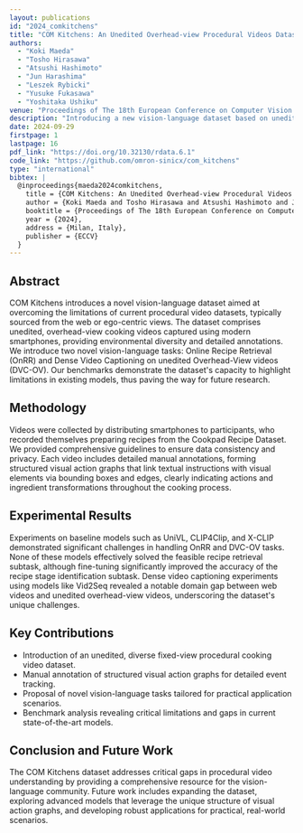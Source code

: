 ```yaml
---
layout: publications
id: "2024_comkitchens"
title: "COM Kitchens: An Unedited Overhead-view Procedural Videos Dataset as a Vision-Language Benchmark"
authors:
  - "Koki Maeda"
  - "Tosho Hirasawa"
  - "Atsushi Hashimoto"
  - "Jun Harashima"
  - "Leszek Rybicki"
  - "Yusuke Fukasawa"
  - "Yoshitaka Ushiku"
venue: "Proceedings of The 18th European Conference on Computer Vision (ECCV 2024)"
description: "Introducing a new vision-language dataset based on unedited overhead-view procedural cooking videos."
date: 2024-09-29
firstpage: 1
lastpage: 16
pdf_link: "https://doi.org/10.32130/rdata.6.1"
code_link: "https://github.com/omron-sinicx/com_kitchens"
type: "international"
bibtex: |
  @inproceedings{maeda2024comkitchens,
    title = {COM Kitchens: An Unedited Overhead-view Procedural Videos Dataset as a Vision-Language Benchmark},
    author = {Koki Maeda and Tosho Hirasawa and Atsushi Hashimoto and Jun Harashima and Leszek Rybicki and Yusuke Fukasawa and Yoshitaka Ushiku},
    booktitle = {Proceedings of The 18th European Conference on Computer Vision (ECCV 2024)},
    year = {2024},
    address = {Milan, Italy},
    publisher = {ECCV}
  }
---
```


## Abstract

COM Kitchens introduces a novel vision-language dataset aimed at overcoming the limitations of current procedural video datasets, typically sourced from the web or ego-centric views. The dataset comprises unedited, overhead-view cooking videos captured using modern smartphones, providing environmental diversity and detailed annotations. We introduce two novel vision-language tasks: Online Recipe Retrieval (OnRR) and Dense Video Captioning on unedited Overhead-View videos (DVC-OV). Our benchmarks demonstrate the dataset's capacity to highlight limitations in existing models, thus paving the way for future research.

## Methodology

Videos were collected by distributing smartphones to participants, who recorded themselves preparing recipes from the Cookpad Recipe Dataset. We provided comprehensive guidelines to ensure data consistency and privacy. Each video includes detailed manual annotations, forming structured visual action graphs that link textual instructions with visual elements via bounding boxes and edges, clearly indicating actions and ingredient transformations throughout the cooking process.

## Experimental Results

Experiments on baseline models such as UniVL, CLIP4Clip, and X-CLIP demonstrated significant challenges in handling OnRR and DVC-OV tasks. None of these models effectively solved the feasible recipe retrieval subtask, although fine-tuning significantly improved the accuracy of the recipe stage identification subtask. Dense video captioning experiments using models like Vid2Seq revealed a notable domain gap between web videos and unedited overhead-view videos, underscoring the dataset's unique challenges.

## Key Contributions

- Introduction of an unedited, diverse fixed-view procedural cooking video dataset.
- Manual annotation of structured visual action graphs for detailed event tracking.
- Proposal of novel vision-language tasks tailored for practical application scenarios.
- Benchmark analysis revealing critical limitations and gaps in current state-of-the-art models.

## Conclusion and Future Work

The COM Kitchens dataset addresses critical gaps in procedural video understanding by providing a comprehensive resource for the vision-language community. Future work includes expanding the dataset, exploring advanced models that leverage the unique structure of visual action graphs, and developing robust applications for practical, real-world scenarios.
